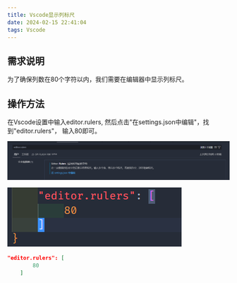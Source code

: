 ```yaml
---
title: Vscode显示列标尺
date: 2024-02-15 22:41:04
tags: Vscode
---
```


## 需求说明

为了确保列数在80个字符以内，我们需要在编辑器中显示列标尺。

## 操作方法

在Vscode设置中输入editor.rulers, 然后点击"在settings.json中编辑"，找到"editor.rulers"，
输入80即可。

![Vscode设置](https://raw.githubusercontent.com/See-YouL/MarkdownPhotos/main/202402152243203.png)

![Vscode设置](https://raw.githubusercontent.com/See-YouL/MarkdownPhotos/main/202402152245556.png)

```json
"editor.rulers": [
        80
    ]
```
